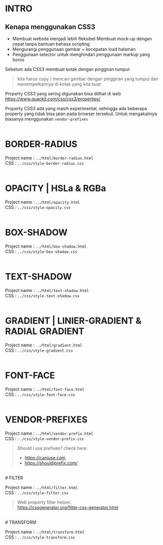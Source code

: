 # INTRO
## Kenapa menggunakan CSS3  

- Membuat website menjadi lebih fleksibel
Membuat mock-up dengan cepat tanpa bantuan bahasa scripting
- Mengurangi penggunaan gambar = kecepatan load halaman
- Penggunaan selector untuk menghindari penggunaan markup
yang boros  

Sebelum ada CSS3 membuat kotak dengan pinggiran tumpul:  
> kita harus copy / mencari gambar dengan pinggiran yang tumpul dan menempelkannya di kotak yang kita buat  

Property CSS3 yang sering digunakan bisa dilihat di web https://www.quackit.com/css/css3/properties/  

Property CSS3 ada yang masih experimental, sehingga ada beberapa property yang tidak bisa jalan pada browser tersebut. Untuk mengakalinya biasanya menggunakan ```vendor-prefixes```  
<br>
# BORDER-RADIUS  

Project name : ```../html/border-radius.html```  
CSS : ```../css/style-border-radius.css```  
<br>
# OPACITY | HSLa & RGBa 

Project name : ```../html/opacity.html```  
CSS : ```../css/style-opacity.css```  
<br>
# BOX-SHADOW  

Project name : ```../html/box-shadow.html```  
CSS : ```../css/style-box-shadow.css```  
<br>
# TEXT-SHADOW  

Project name : ```../html/text-shadow.html```  
CSS : ```../css/style-text-shadow.css```  
<br>
# GRADIENT | LINIER-GRADIENT & RADIAL GRADIENT  

Project name : ```../html/gradient.html```  
CSS : ```../css/style-gradient.css```  
<br>
# FONT-FACE 

Project name : ```../html/font-face.html```  
CSS : ```../css/style-font-face.css```  
<br>
# VENDOR-PREFIXES 

Project name : ```../html/vendor-prefix.html```  
CSS : ```../css/style-vendor-prefix.css```  
  
> Should i use prefixes? check here:
> - https://caniuse.com
> - https://shouldiprefix.com/  
<br>
# FILTER

Project name : ```../html/filter.html```  
CSS : ```../css/style-filter.css```  
  
> Web property filter helper:  
> https://cssgenerator.org/filter-css-generator.html  
<br>
# TRANSFORM

Project name : ```../html/transform.html```  
CSS : ```../css/style-transform.css```  
<br>